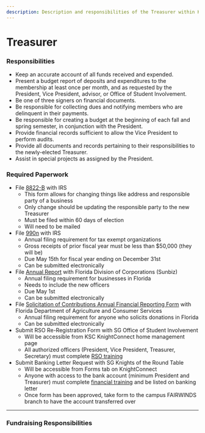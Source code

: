 ```yaml
---
description: Description and responsibilities of the Treasurer within KSC.
---
```


# Treasurer

### Responsibilities

* Keep an accurate account of all funds received and expended.
* Present a budget report of deposits and expenditures to the membership at least once per month, and as requested by the President, Vice President, advisor, or Office of Student Involvement.
* Be one of three signers on financial documents.
* Be responsible for collecting dues and notifying members who are delinquent in their payments.
* Be responsible for creating a budget at the beginning of each fall and spring semester, in conjunction with the President.
* Provide financial records sufficient to allow the Vice President to perform audits.
* Provide all documents and records pertaining to their responsibilities to the newly-elected Treasurer.
* Assist in special projects as assigned by the President.

### Required Paperwork

* File [8822-B](https://www.irs.gov/forms-pubs/about-form-8822-b) with IRS
  * This form allows for changing things like address and responsible party of a business
  * Only change should be updating the responsible party to the new Treasurer
  * Must be filed within 60 days of election
  * Will need to be mailed
* File [990n](https://www.irs.gov/charities-non-profits/annual-electronic-filing-requirement-for-small-exempt-organizations-form-990-n-e-postcard) with IRS
  * Annual filing requirement for tax exempt organizations
  * Gross receipts of prior fiscal year must be less than $50,000 (they will be)
  * Due May 15th for fiscal year ending on December 31st
  * Can be submitted electronically
* File [Annual Report](https://dos.fl.gov/sunbiz/manage-business/efile/annual-report/instructions/) with Florida Division of Corporations (Sunbiz)
  * Annual filing requirement for businesses in Florida
  * Needs to include the new officers
  * Due May 1st
  * Can be submitted electronically
* File [Solicitation of Contributions Annual Financial Reporting Form](https://www.fdacs.gov/Business-Services/Solicitation-of-Contributions) with Florida Department of Agriculture and Consumer Services
  * Annual filing requirement for anyone who solicits donations in Florida
  * Can be submitted electronically
* Submit RSO Re-Registration Form with SG Office of Student Involvement
  * Will be accessible from KSC KnightConnect home management page
  * All authorized officers (President, Vice President, Treasurer, Secretary) must complete [RSO training](https://osi.ucf.edu/rso/)
* Submit Banking Letter Request with SG Knights of the Round Table
  * Will be accessible from Forms tab on KnightConnect
  * Anyone with access to the bank account (minimum President and Treasurer) must complete [financial training](https://asf.sdes.ucf.edu/training/) and be listed on banking letter
  * Once form has been approved, take form to the campus FAIRWINDS branch to have the account transferred over

***

### Fundraising Responsibilities
